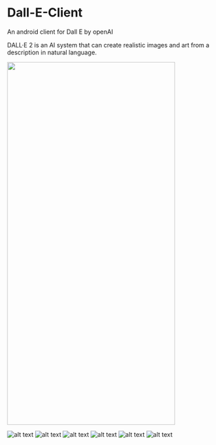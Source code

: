 # Dall-E-Client
An android client for Dall E by openAI

DALL·E 2 is an AI system that can create realistic images and art from a description in natural language.


<img src="https://raw.githubusercontent.com/namankhurpia/Dall-E-Client/main/mockups/Android%20Large%20-%201.png?token=GHSAT0AAAAAABZ35CX6ARSNC6ANR35YM6OMZAYYP2A" width="390" height="844">

![alt text](https://raw.githubusercontent.com/namankhurpia/Dall-E-Client/main/mockups/Android%20Large%20-%202.png?token=GHSAT0AAAAAABZ35CX7WUKFCI5UOROKKSTAZAYYQEA)
![alt text](https://raw.githubusercontent.com/namankhurpia/Dall-E-Client/main/mockups/Android%20Large%20-%203.png?token=GHSAT0AAAAAABZ35CX66SSTWHD4EHBBGRPCZAYYQFQ)
![alt text](https://raw.githubusercontent.com/namankhurpia/Dall-E-Client/main/mockups/Android%20Large%20-%204.png?token=GHSAT0AAAAAABZ35CX6YXLQL4K2NDZSMWY6ZAYYQHQ)
![alt text](https://raw.githubusercontent.com/namankhurpia/Dall-E-Client/main/mockups/Android%20Large%20-%206.png?token=GHSAT0AAAAAABZ35CX6XWXDQSFIWKO3FZHIZAYYQJA)
![alt text](https://raw.githubusercontent.com/namankhurpia/Dall-E-Client/main/mockups/Android%20Large%20-%207.png?token=GHSAT0AAAAAABZ35CX6K542CQ7QEKPWUBJIZAYYQKQ)
![alt text](https://raw.githubusercontent.com/namankhurpia/Dall-E-Client/main/mockups/Android%20Large%20-%208.png?token=GHSAT0AAAAAABZ35CX7TE7ME4K4EX3LTZDAZAYYQMA)

